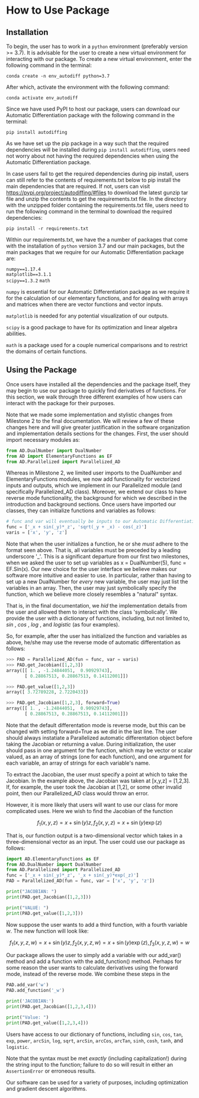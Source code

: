 # How to Use Package

## Installation

To begin, the user has to work in a `python` environment (preferably version >= 3.7). It is advisable for the user to create a new virtual environment for interacting with our package. To create a new virtual environment, enter the following command in the terminal:

`conda create -n env_autodiff python=3.7`

After which, activate the environment with the following command:

`conda activate env_autodiff`

Since we have used PyPI to host our package, users can download our Automatic Differentiation package with the following command in the terminal:

`pip install autodiffing`

As we have set up the pip package in a way such that the required dependencies will be installed during `pip install autodiffing`, users need not worry about not having the required dependencies when using the Automatic Differentiation package. 

In case users fail to get the required dependencies during pip install, users can still refer to the contents of requirements.txt below to pip install the main dependencies that are required. If not, users can visit https://pypi.org/project/autodiffing/#files to download the latest gunzip tar file and unzip the contents to get the requirements.txt file. In the directory with the unzipped folder containing the requirements.txt file, users need to run the following command in the terminal to download the required dependencies:

`pip install -r requirements.txt`

Within our requirements.txt, we have the a number of packages that come with the installation of `python` version 3.7 and our main packages, but the main packages that we require for our Automatic Differentiation package are: 

`numpy==1.17.4`\
`matplotlib==3.1.1`\
`scipy==1.3.2`
`math`

`numpy` is essential for our Automatic Differentiation package as we require it for the calculation of our elementary functions, and for dealing with arrays and matrices when there are vector functions and vector inputs.

`matplotlib` is needed for any potential visualization of our outputs.

`scipy` is a good package to have for its optimization and linear algebra abilities.

`math` is a package used for a couple numerical comparisons and to restrict the domains of certain functions.

## Using the Package

Once users have installed all the dependencies and the package itself, they may begin to use our package to quickly find derivatives of functions.  For this section, we walk through three different examples of how users can interact with the package for their purposes.

Note that we made some implementation and stylistic changes from Milestone 2 to the final documentation.  We will review a few of these changes here and will give greater justification in the software organization and implementation details sections for the changes.  First, the user should import necessary modules as:

```python
from AD.DualNumber import DualNumber
from AD import ElementaryFunctions as EF
from AD.Parallelized import Parallelized_AD
```

Whereas in Milestone 2, we limited user imports to the DualNumber and ElementaryFunctions modules, we now add functionality for vectorized inputs and outputs, which we implement in our Parallelized module (and specifically Parallelized_AD class).  Moreover, we extend our class to have reverse mode functionality, the background for which we described in the introduction and background sections.  Once users have imported our classes, they can initialize functions and variables as follows:

```python
# func and var will eventually be inputs to our Automatic Differentiation implementation
func = ['_x + sin(_y)*_z', 'sqrt(_y + _x) - cos(_z)']
varis = ['x', 'y', 'z']
```

Note that when the user initializes a function, he or she _must_ adhere to the format seen above.  That is, all variables must be preceded by a leading underscore '\_'.   This is a significant departure from our first two milestones, when we asked the user to set up variables as x = DualNumber(5), func = EF.Sin(x).  Our new choice for the user interface we believe makes our software more intuitive and easier to use.  In particular, rather than having to set up a new DualNumber for _every_ new variable, the user may just list the variables in an array.  Then, the user may just symbolically specify the function, which we believe more closely resembles a "natural" syntax.

That is, in the final documentation, we _hid_ the implementation details from the user and allowed them to interact with the class 'symbolically'.  We provide the user with a dictionary of functions, including, but not limited to, _sin_ , _cos_ , _log_ , and _logistic_ (as four examples).

So, for example, after the user has initialized the function and variables as above, he/she may use the reverse mode of automatic differentation as follows:

```python
>>> PAD = Parallelized_AD(fun = func, var = varis)
>>> PAD.get_Jacobian([1,2,3])
array([[ 1. , -1.24844051,  0.90929743],
       [ 0.28867513, 0.28867513, 0.14112001]])

>>> PAD.get_value([1,2,3])
array([ 3.72789228, 2.7220433])

>>> PAD.get_Jacobian([1,2,3], forward=True)
array([[ 1. , -1.24844051,  0.90929743],
       [ 0.28867513, 0.28867513, 0.14112001]])
```

Note that the default differentation mode is reverse mode, but this can be changed with setting forward=True as we did in the last line.  The user should always instatiate a Parallelized automatic differentation object before taking the Jacobian or returning a value.  During initialization, the user should pass in one argument for the function, which may be vector or scalar valued, as an array of strings (one for each function), and one argument for each variable, an array of strings for each variable's name.

To extract the Jacobian, the user must specify a point at which to take the Jacobian.  In the example above, the Jacobian was taken at [x,y,z] = [1,2,3].  If, for example, the user took the Jacobian at [1,2], or some other invalid point, then our Parallelized_AD class would throw an error.



However, it is more likely that users will want to use our class for more complicated uses.  Here we wish to find the Jacobian of the function

$$f_1(x,y,z) = x + \sin(y)z, f_2(x,y,z) = x+\sin(y)\exp(z)$$

That is, our function output is a two-dimensional vector which takes in a three-dimensional vector as an input.  The user could use our package as follows:

```python
import AD.ElementaryFunctions as EF
from AD.DualNumber import DualNumber
from AD.Parallelized import Parallelized_AD
func = ['_x + sin(_y)*_z', '_x + sin(_y)*exp(_z)']
PAD = Parallelized_AD(fun = func, var = ['x', 'y', 'z'])

print("JACOBIAN: ")
print(PAD.get_Jacobian([1,2,3]))

print("VALUE: ")
print(PAD.get_value([1,2,3]))
```

Now suppose the user wants to add a third function, with a fourth variable $w$.  The new function will look like:

$$f_1(x,y,z,w) = x + \sin(y)z, f_2(x,y,z,w) = x+\sin(y)\exp(z), f_3(x,y,z,w) = w$$

Our package allows the user to simply add a variable with our add_var() method and add a function with the add_function() method.  Perhaps for some reason the user wants to calculate derivatives using the forward mode, instead of the reverse mode.  We combine these steps in the 

```python
PAD.add_var('w')
PAD.add_function('_w')

print('JACOBIAN:')
print(PAD.get_Jacobian([1,2,3,4]))

print("Value: ")
print(PAD.get_value([1,2,3,4]))
```

Users have access to our dictionary of functions, including `sin`, `cos`, `tan`, `exp`, `power`, `arcSin`, `log`, `sqrt`, `arcSin`, `arcCos`, `arcTan`, `sinh`, `cosh`, `tanh`, and `logistic`.

Note that the syntax must be met _exactly_ (including capitalization!) during the string input to the function; failure to do so will result in either an `AssertionError` or erroneous results.

Our software can be used for a variety of purposes, including optimization and gradient descent algorithms.



